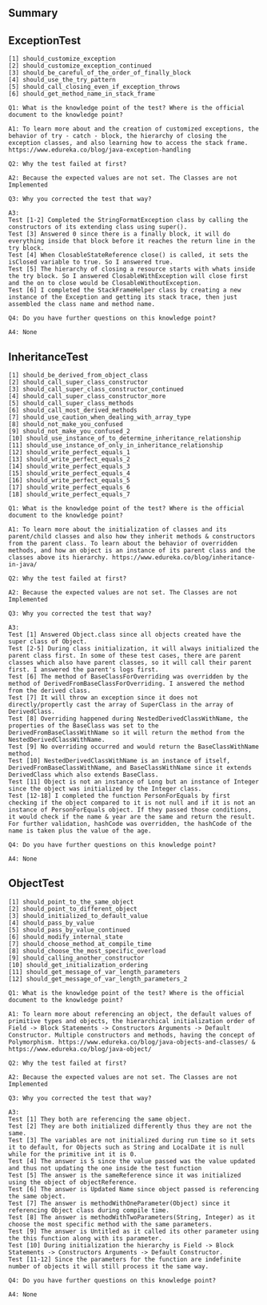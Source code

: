 Summary
-
ExceptionTest
-
    [1] should_customize_exception
    [2] should_customize_exception_continued
    [3] should_be_careful_of_the_order_of_finally_block
    [4] should_use_the_try_pattern
    [5] should_call_closing_even_if_exception_throws
    [6] should_get_method_name_in_stack_frame
    
    Q1: What is the knowledge point of the test? Where is the official document to the knowledge point?
    
    A1: To learn more about and the creation of customized exceptions, the behavior of try - catch - block, the hierarchy of closing the exception classes, and also learning how to access the stack frame. https://www.edureka.co/blog/java-exception-handling

    Q2: Why the test failed at first?
    
    A2: Because the expected values are not set. The Classes are not Implemented

    Q3: Why you corrected the test that way?
    
    A3: 
    Test [1-2] Completed the StringFormatException class by calling the constructors of its extending class using super().
    Test [3] Answered 0 since there is a finally block, it will do everything inside that block before it reaches the return line in the try block.
    Test [4] When ClosableStateReference close() is called, it sets the isClosed variable to true. So I answered true.
    Test [5] The hierarchy of closing a resource starts with whats inside the try block. So I answered ClosableWithException will close first and the on to close would be ClosableWithoutException.
    Test [6] I completed the StackFrameHelper class by creating a new instance of the Exception and getting its stack trace, then just assembled the class name and method name.

    Q4: Do you have further questions on this knowledge point?
    
    A4: None

InheritanceTest
-
    [1] should_be_derived_from_object_class
    [2] should_call_super_class_constructor
    [3] should_call_super_class_constructor_continued
    [4] should_call_super_class_constructor_more
    [5] should_call_super_class_methods
    [6] should_call_most_derived_methods
    [7] should_use_caution_when_dealing_with_array_type
    [8] should_not_make_you_confused
    [9] should_not_make_you_confused_2
    [10] should_use_instance_of_to_determine_inheritance_relationship
    [11] should_use_instance_of_only_in_inheritance_relationship
    [12] should_write_perfect_equals_1
    [13] should_write_perfect_equals_2
    [14] should_write_perfect_equals_3
    [15] should_write_perfect_equals_4
    [16] should_write_perfect_equals_5
    [17] should_write_perfect_equals_6
    [18] should_write_perfect_equals_7

    Q1: What is the knowledge point of the test? Where is the official document to the knowledge point?
    
    A1: To learn more about the initialization of classes and its parent/child classes and also how they inherit methods & constructors from the parent class. To learn about the behavior of overridden methods, and how an object is an instance of its parent class and the classes above its hierarchy. https://www.edureka.co/blog/inheritance-in-java/
    
    Q2: Why the test failed at first?
    
    A2: Because the expected values are not set. The Classes are not Implemented

    Q3: Why you corrected the test that way?
    
    A3: 
    Test [1] Answered Object.class since all objects created have the super class of Object.
    Test [2-5] During class initialization, it will always initialized the parent class first. In some of these test cases, there are parent classes which also have parent classes, so it will call their parent first. I answered the parent's logs first.
    Test [6] The method of BaseClassForOverriding was overridden by the method of DerivedFromBaseClassForOverriding. I answered the method from the derived class.
    Test [7] It will throw an exception since it does not directly/propertly cast the array of SuperClass in the array of DerivedClass.
    Test [8] Overriding happened during NestedDerivedClassWithName, the properties of the BaseClass was set to the DerivedFromBaseClassWithName so it will return the method from the NestedDerivedClassWithName.
    Test [9] No overriding occurred and would return the BaseClassWithName method.
    Test [10] NestedDerivedClassWithName is an instance of itself, DerivedFromBaseClassWithName, and BaseClassWithName since it extends DerivedClass which also extends BaseClass.
    Test [11] Object is not an instance of Long but an instance of Integer since the object was initialized by the Integer class.
    Test [12-18] I completed the function PersonForEquals by first checking if the object compared to it is not null and if it is not an instance of PersonForEquals object. If they passed those conditions, it would check if the name & year are the same and return the result. For further validation, hashCode was overridden, the hashCode of the name is taken plus the value of the age.

    Q4: Do you have further questions on this knowledge point?
    
    A4: None

ObjectTest
-
    [1] should_point_to_the_same_object
    [2] should_point_to_different_object
    [3] should_initialized_to_default_value
    [4] should_pass_by_value
    [5] should_pass_by_value_continued
    [6] should_modify_internal_state
    [7] should_choose_method_at_compile_time
    [8] should_choose_the_most_specific_overload
    [9] should_calling_another_constructor
    [10] should_get_initialization_ordering
    [11] should_get_message_of_var_length_parameters
    [12] should_get_message_of_var_length_parameters_2
    
    Q1: What is the knowledge point of the test? Where is the official document to the knowledge point?
    
    A1: To learn more about referencing an object, the default values of primitive types and objects, the hierarchical initialization order of Field -> Block Statements -> Constructors Arguments -> Default Constructor. Multiple constructors and methods, having the concept of Polymorphism. https://www.edureka.co/blog/java-objects-and-classes/ & https://www.edureka.co/blog/java-object/

    Q2: Why the test failed at first?
    
    A2: Because the expected values are not set. The Classes are not Implemented

    Q3: Why you corrected the test that way?
    
    A3: 
    Test [1] They both are referencing the same object.
    Test [2] They are both initialized differently thus they are not the same.
    Test [3] The variables are not initialized during run time so it sets it to default, for Objects such as String and LocalDate it is null while for the primitive int it is 0.
    Test [4] The answer is 5 since the value passed was the value updated and thus not updating the one inside the test function
    Test [5] The answer is the sameReference since it was initialized using the object of objectReference.
    Test [6] The answer is Updated Name since object passed is referencing the same object.
    Test [7] The answer is methodWithOneParameter(Object) since it referencing Object class during compile time.
    Test [8] The answer is methodWithTwoParameters(String, Integer) as it choose the most specific method with the same parameters.
    Test [9] The answer is Untitled as it called its other parameter using the this function along with its parameter.
    Test [10] During initialization the hierarchy is Field -> Block Statements -> Constructors Arguments -> Default Constructor.
    Test [11-12] Since the parameters for the function are indefinite number of objects it will still process it the same way.

    Q4: Do you have further questions on this knowledge point?
    
    A4: None
